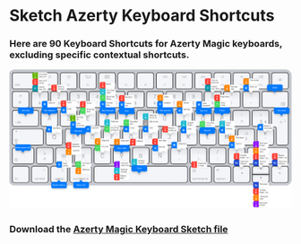 # Sketch Azerty Keyboard Shortcuts

### Here are 90 Keyboard Shortcuts for **Azerty** Magic keyboards, excluding specific contextual shortcuts.

![Keyboard Shortcuts for Azerty Magic keyboards](https://github.com/vincent-jeannot/Sketch-Azerty-Keyboard-Shortcuts/blob/master/SketchShortcutsforAzertyMagicKeyboard.png)

### Download the [Azerty Magic Keyboard Sketch file](https://github.com/vincent-jeannot/Sketch-Azerty-Keyboard-Shortcuts/blob/master/AzertyMagicKeyboard.sketch)
